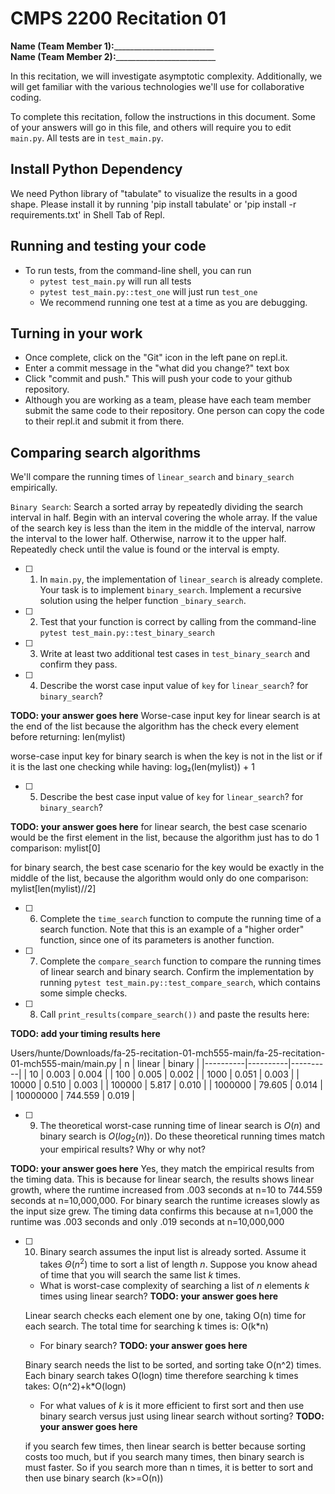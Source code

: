 # CMPS 2200  Recitation 01

**Name (Team Member 1):**_________________________  
**Name (Team Member 2):**_________________________

In this recitation, we will investigate asymptotic complexity. Additionally, we will get familiar with the various technologies we'll use for collaborative coding.

To complete this recitation, follow the instructions in this document. Some of your answers will go in this file, and others will require you to edit `main.py`. All tests are in `test_main.py`.

## Install Python Dependency

We need Python library of "tabulate" to visualize the results in a good shape. Please install it by running 'pip install tabulate' or 'pip install -r requirements.txt' in Shell Tab of Repl.  

## Running and testing your code

- To run tests, from the command-line shell, you can run
  + `pytest test_main.py` will run all tests
  + `pytest test_main.py::test_one` will just run `test_one`
  + We recommend running one test at a time as you are debugging.

## Turning in your work

- Once complete, click on the "Git" icon in the left pane on repl.it.
- Enter a commit message in the "what did you change?" text box
- Click "commit and push." This will push your code to your github repository.
- Although you are working as a team, please have each team member submit the same code to their repository. One person can copy the code to their repl.it and submit it from there.

## Comparing search algorithms

We'll compare the running times of `linear_search` and `binary_search` empirically.

`Binary Search`: Search a sorted array by repeatedly dividing the search interval in half. Begin with an interval covering the whole array. If the value of the search key is less than the item in the middle of the interval, narrow the interval to the lower half. Otherwise, narrow it to the upper half. Repeatedly check until the value is found or the interval is empty.

- [ ] 1. In `main.py`, the implementation of `linear_search` is already complete. Your task is to implement `binary_search`. Implement a recursive solution using the helper function `_binary_search`. 

- [ ] 2. Test that your function is correct by calling from the command-line `pytest test_main.py::test_binary_search`

- [ ] 3. Write at least two additional test cases in `test_binary_search` and confirm they pass.

- [ ] 4. Describe the worst case input value of `key` for `linear_search`? for `binary_search`? 

**TODO: your answer goes here**
Worse-case input key for linear search is at the end of the list because the algorithm has the check every element before returning: len(mylist)

worse-case input key for binary search is when the key is not in the list or if it is the last one checking while having: log₂(len(mylist)) + 1
 


- [ ] 5. Describe the best case input value of `key` for `linear_search`? for `binary_search`? 

**TODO: your answer goes here**
for linear search, the best case scenario would be the first element in the list, because the algorithm just has to do 1 comparison: mylist[0]

for binary search, the best case scenario for the key would be exactly in the middle of the list, because the algorithm would only do one comparison: mylist[len(mylist)//2]

- [ ] 6. Complete the `time_search` function to compute the running time of a search function. Note that this is an example of a "higher order" function, since one of its parameters is another function.

- [ ] 7. Complete the `compare_search` function to compare the running times of linear search and binary search. Confirm the implementation by running `pytest test_main.py::test_compare_search`, which contains some simple checks.

- [ ] 8. Call `print_results(compare_search())` and paste the results here:

**TODO: add your timing results here**

Users/hunte/Downloads/fa-25-recitation-01-mch555-main/fa-25-recitation-01-mch555-main/main.py
|        n |   linear |   binary |
|----------|----------|----------|
|       10 |    0.003 |    0.004 |
|      100 |    0.005 |    0.002 |
|     1000 |    0.051 |    0.003 |
|    10000 |    0.510 |    0.003 |
|   100000 |    5.817 |    0.010 |
|  1000000 |   79.605 |    0.014 |
| 10000000 |  744.559 |    0.019 |

- [ ] 9. The theoretical worst-case running time of linear search is $O(n)$ and binary search is $O(log_2(n))$. Do these theoretical running times match your empirical results? Why or why not?

**TODO: your answer goes here**
Yes, they match the empirical results from the timing data. This is because for linear search, the results shows linear growth, where the runtime increased from .003 seconds at n=10 to 744.559 seconds at n=10,000,000. For binary search the runtime icreases slowly as the input size grew. The timing data confirms this because at n=1,000 the runtime was .003 seconds and only .019 seconds at n=10,000,000

- [ ] 10. Binary search assumes the input list is already sorted. Assume it takes $\Theta(n^2)$ time to sort a list of length $n$. Suppose you know ahead of time that you will search the same list $k$ times. 
  + What is worst-case complexity of searching a list of $n$ elements $k$ times using linear search? **TODO: your answer goes here**

  Linear search checks each element one by one, taking O(n) time for each search. The total time for searching k times is:  O(k*n)

  + For binary search? **TODO: your answer goes here**

  Binary search needs the list to be sorted, and sorting take O(n^2) times. Each binary search takes O(logn) time therefore searching k times takes: O(n^2)+k*O(logn)

  + For what values of $k$ is it more efficient to first sort and then use binary search versus just using linear search without sorting? **TODO: your answer goes here**

  if you search few times, then linear search is better because sorting costs too much, but if you search many times, then binary search is must faster. So if you search more than n times, it is better to sort and then use binary search (k>=O(n))

     
